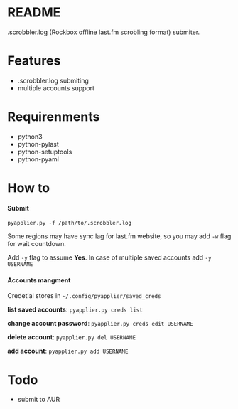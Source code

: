 # README

.scrobbler.log (Rockbox offline last.fm scrobling format) submiter.

# Features

  - .scrobbler.log submiting
  - multiple accounts support

# Requirenments

 - python3
 - python-pylast
 - python-setuptools
 - python-pyaml

# How to

#### Submit

```pyapplier.py -f /path/to/.scrobbler.log```

Some regions may have sync lag for last.fm website, so you may add ```-w``` flag for wait countdown.

Add ```-y``` flag to assume **Yes**. In case of multiple saved accounts add ```-y USERNAME``` 

#### Accounts mangment

Credetial stores in ```~/.config/pyapplier/saved_creds```

**list saved accounts**: ```pyapplier.py creds list```

**change account password**: ```pyapplier.py creds edit USERNAME```

**delete account**: ```pyapplier.py del USERNAME```

**add account**: ```pyapplier.py add USERNAME```

# Todo

 - submit to AUR
